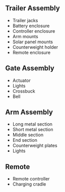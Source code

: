 ## Trailer Assembly

- Trailer jacks
- Battery enclosure
- Controller enclosure
- Arm mounts
- Solar panel mounts
- Counterweight holder
- Remote enclosure



## Gate Assembly

- Actuator
- Lights
- Crossbuck
- Bell



## Arm Assembly

- Long metal section
- Short metal section
- Middle section
- End section
- Counterweight plates
- Lights



## Remote

- Remote controller
- Charging cradle


